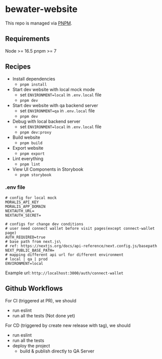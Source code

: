 # bewater-website

This repo is managed via [PNPM](https://pnpm.io).

## Requirements
Node >= 16.5
pnpm >= 7

## Recipes

* Install dependencies
  * `pnpm install`
* Start dev website with local mock mode
  * set `ENVIRONMENT=local` in `.env.local` file
  * `pnpm dev`
* Start dev website with qa backend server
  * set `ENVIRONMENT=qa` in `.env.local` file
  * `pnpm dev`
* Debug with local backend server
  * set `ENVIRONMENT=local` in `.env.local` file
  * `pnpm dev:proxy`
* Build website
  * `pnpm build`
* Export website
  * `pnpm export`
* Lint everything
  * `pnpm lint`
* View UI Components in Storybook
  * `pnpm storybook`

### .env file
```
# config for local mock
MORALIS_API_KEY
MORALIS_APP_DOMAIN
NEXTAUTH_URL=
NEXTAUTH_SECRET=

# configs for change dev conditions
# user need connect wallet before visit pages(except connect-wallet page)
AUTH_REQUIRED=true
# base path from next.js\
# ref: https://nextjs.org/docs/api-reference/next.config.js/basepath
NEXT_PUBLIC_BASE_PATH=
# mapping different api url for different environment
# local | qa | prod
ENVIRONMENT=local
```

Example url:
`http://localhost:3000/auth/connect-wallet`

## Github Workflows
For CI (triggered at PR), we should
* run eslint
* run all the tests (Not done yet)

For CD (triggered by create new release with tag), we should
* run eslint
* run all the tests
* deploy the project
  * build & publish directly to QA Server
